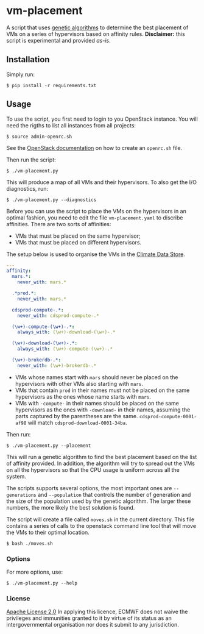 # vm-placement

A script that uses [genetic algorithms](https://pygad.readthedocs.io/en/latest/) to determine the best placement of VMs on a series of hypervisors based on affinity rules. **Disclaimer:** this script is experimental and provided *as-is*.

## Installation

Simply run:

    $ pip install -r requirements.txt

## Usage

To use the script, you first need to login to you OpenStack instance. You will need the rigths to list all instances from all projects:

    $ source admin-openrc.sh

See the [OpenStack documentation](https://docs.openstack.org/newton/user-guide/common/cli-set-environment-variables-using-openstack-rc.html) on how to create an `openrc.sh` file.

Then run the script:

    $ ./vm-placement.py

This will produce a map of all VMs and their hypervisors. To also get the I/O diagnostics, run:

    $ ./vm-placement.py --diagnostics


Before you can use the script to place the VMs on the hypervisors in an optimal fashion, you need to edit the file `vm-placement.yaml` to discribe affinities. There are two sorts of affinities:

- VMs that must be placed on the same hypervisor;
- VMs that must be placed on different hypervisors.

The setup below is used to organise the VMs in the [Climate Data Store](https://cds.climate.copernicus.eu).


```yaml
---
affinity:
  mars.*:
    never_with: mars.*

  .*prod.*:
    never_with: mars.*

  cdsprod-compute-.*:
    never_with: cdsprod-compute-.*

  (\w+)-compute-(\w+)-.*:
    always_with: (\w+)-download-(\w+)-.*

  (\w+)-download-(\w+)-.*:
    always_with: (\w+)-compute-(\w+)-.*

  (\w+)-brokerdb-.*:
    never_with: (\w+)-brokerdb-.*
```
- VMs whose names start with `mars` should never be placed on the hypervisors with other VMs also starting with `mars`.
- VMs that contain `prod` in their names must not be placed on the same hypervisors as the ones whose name starts with `mars`.
- VMs with `-compute-` in their names should be placed on the same hypervisors as the ones with `-download-` in their names, assuming the parts captured by the parentheses are the same. `cdsprod-compute-0001-af98` will match `cdsprod-download-0001-34ba`.


Then run:

    $ ./vm-placement.py --placement

This will run a genetic algorithm to find the best placement based on the list of affinity provided. In addition, the algorithm will try to spread out the VMs on all the hypervisors so that the CPU usage is uniform across all the system.

The scripts supports several options, the most important ones are `--generations` and `--population` that controls the number of generation and the size of the population used by the genetic algorithm. The larger these numbers, the more likely the best solution is found.

The script will create a file called `moves.sh` in the current directory. This file contains a series of calls to the openstack command line tool that will move the VMs to their optimal location.

    $ bash ./moves.sh

### Options

For more options, use:

    $ ./vm-placement.py --help



### License
[Apache License 2.0](LICENSE) In applying this licence, ECMWF does not waive the privileges and immunities
granted to it by virtue of its status as an intergovernmental organisation nor does it submit to any jurisdiction.
